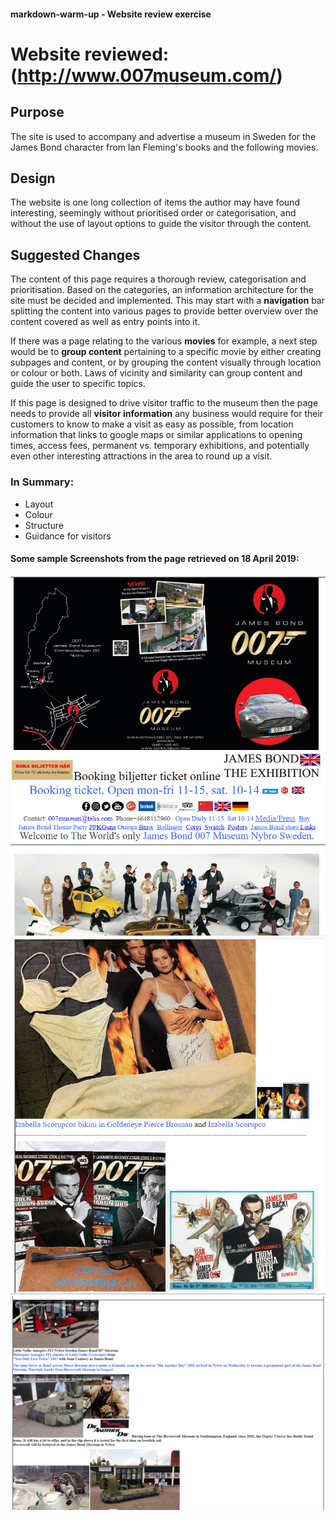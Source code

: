 #### markdown-warm-up - Website review exercise

# Website reviewed:  (http://www.007museum.com/)

## Purpose
The site is used to accompany and advertise a museum in Sweden for the James Bond character from Ian Fleming's books and the following movies.

## Design
The website is one long collection of items the author may have found interesting, seemingly without prioritised order or categorisation, and without the use of layout options to guide the visitor through the content.

## Suggested Changes
The content of this page requires a thorough review, categorisation and prioritisation. Based on the categories, an information architecture for the site must be decided and implemented. This may start with a **navigation** bar splitting the content into various pages to provide better overview over the content covered as well as entry points into it.

If there was a page relating to the various **movies** for example, a next step would be to **group content** pertaining to a specific movie by either creating subpages and content, or by grouping the content visually through location or colour or both.
Laws of vicinity and similarity can group content and guide the user to specific topics.

If this page is designed to drive visitor traffic to the museum then the page needs to provide all **visitor information** any business would require for their customers to know to make a visit as easy as possible, from location information that links to google maps or similar applications to opening times, access fees, permanent vs. temporary exhibitions, and potentially even other interesting attractions in the area to round up a visit.

### In Summary:
* Layout
* Colour
* Structure
* Guidance for visitors

#### Some sample Screenshots from the page retrieved on 18 April 2019:
![alt text](https://github.com/MichaelaRa/markdown-warm-up/blob/master/JamesBond3.PNG "James Bond Museum Website")
![alt text](https://github.com/MichaelaRa/markdown-warm-up/blob/master/JamesBond1.PNG "James Bond Museum Website")
![alt text](https://github.com/MichaelaRa/markdown-warm-up/blob/master/JamesBond2.PNG "James Bond Museum Website")


